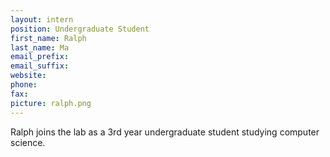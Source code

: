 ```yaml
---
layout: intern
position: Undergraduate Student
first_name: Ralph
last_name: Ma
email_prefix:
email_suffix:
website:
phone:
fax:
picture: ralph.png
---
```


Ralph joins the lab as a 3rd year undergraduate student studying computer science. 
